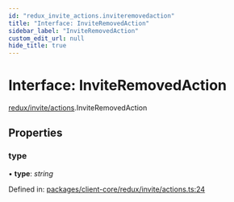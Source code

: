 ```yaml
---
id: "redux_invite_actions.inviteremovedaction"
title: "Interface: InviteRemovedAction"
sidebar_label: "InviteRemovedAction"
custom_edit_url: null
hide_title: true
---
```


# Interface: InviteRemovedAction

[redux/invite/actions](../modules/redux_invite_actions.md).InviteRemovedAction

## Properties

### type

• **type**: *string*

Defined in: [packages/client-core/redux/invite/actions.ts:24](https://github.com/xr3ngine/xr3ngine/blob/56376a778/packages/client-core/redux/invite/actions.ts#L24)
